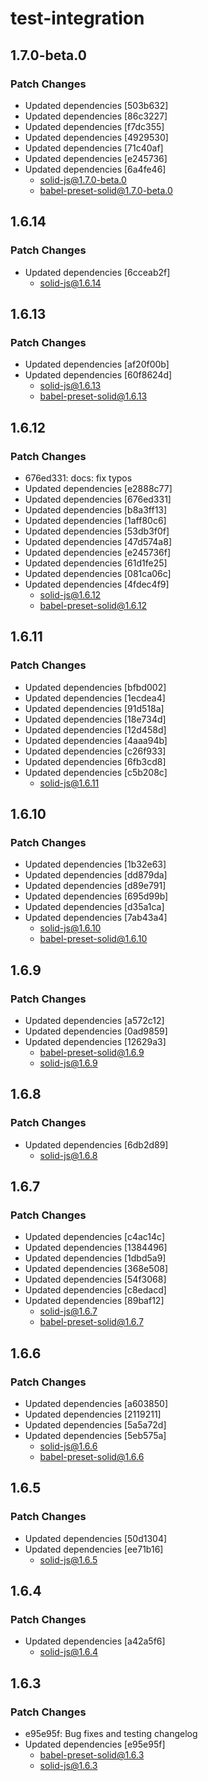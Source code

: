 # test-integration

## 1.7.0-beta.0

### Patch Changes

- Updated dependencies [503b632]
- Updated dependencies [86c3227]
- Updated dependencies [f7dc355]
- Updated dependencies [4929530]
- Updated dependencies [71c40af]
- Updated dependencies [e245736]
- Updated dependencies [6a4fe46]
  - solid-js@1.7.0-beta.0
  - babel-preset-solid@1.7.0-beta.0
## 1.6.14

### Patch Changes

- Updated dependencies [6cceab2f]
  - solid-js@1.6.14

## 1.6.13

### Patch Changes

- Updated dependencies [af20f00b]
- Updated dependencies [60f8624d]
  - solid-js@1.6.13
  - babel-preset-solid@1.6.13

## 1.6.12

### Patch Changes

- 676ed331: docs: fix typos
- Updated dependencies [e2888c77]
- Updated dependencies [676ed331]
- Updated dependencies [b8a3ff13]
- Updated dependencies [1aff80c6]
- Updated dependencies [53db3f0f]
- Updated dependencies [47d574a8]
- Updated dependencies [e245736f]
- Updated dependencies [61d1fe25]
- Updated dependencies [081ca06c]
- Updated dependencies [4fdec4f9]
  - solid-js@1.6.12
  - babel-preset-solid@1.6.12

## 1.6.11

### Patch Changes

- Updated dependencies [bfbd002]
- Updated dependencies [1ecdea4]
- Updated dependencies [91d518a]
- Updated dependencies [18e734d]
- Updated dependencies [12d458d]
- Updated dependencies [4aaa94b]
- Updated dependencies [c26f933]
- Updated dependencies [6fb3cd8]
- Updated dependencies [c5b208c]
  - solid-js@1.6.11

## 1.6.10

### Patch Changes

- Updated dependencies [1b32e63]
- Updated dependencies [dd879da]
- Updated dependencies [d89e791]
- Updated dependencies [695d99b]
- Updated dependencies [d35a1ca]
- Updated dependencies [7ab43a4]
  - solid-js@1.6.10
  - babel-preset-solid@1.6.10

## 1.6.9

### Patch Changes

- Updated dependencies [a572c12]
- Updated dependencies [0ad9859]
- Updated dependencies [12629a3]
  - babel-preset-solid@1.6.9
  - solid-js@1.6.9

## 1.6.8

### Patch Changes

- Updated dependencies [6db2d89]
  - solid-js@1.6.8

## 1.6.7

### Patch Changes

- Updated dependencies [c4ac14c]
- Updated dependencies [1384496]
- Updated dependencies [1dbd5a9]
- Updated dependencies [368e508]
- Updated dependencies [54f3068]
- Updated dependencies [c8edacd]
- Updated dependencies [89baf12]
  - solid-js@1.6.7
  - babel-preset-solid@1.6.7

## 1.6.6

### Patch Changes

- Updated dependencies [a603850]
- Updated dependencies [2119211]
- Updated dependencies [5a5a72d]
- Updated dependencies [5eb575a]
  - solid-js@1.6.6
  - babel-preset-solid@1.6.6

## 1.6.5

### Patch Changes

- Updated dependencies [50d1304]
- Updated dependencies [ee71b16]
  - solid-js@1.6.5

## 1.6.4

### Patch Changes

- Updated dependencies [a42a5f6]
  - solid-js@1.6.4

## 1.6.3

### Patch Changes

- e95e95f: Bug fixes and testing changelog
- Updated dependencies [e95e95f]
  - babel-preset-solid@1.6.3
  - solid-js@1.6.3
